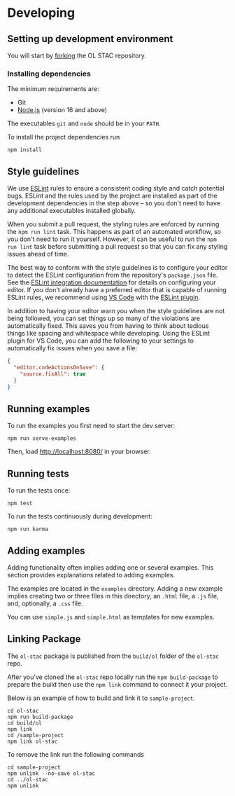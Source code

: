 # Developing

## Setting up development environment

You will start by [forking](https://github.com/m-mohr/ol-stac/fork) the OL STAC repository.

### Installing dependencies

The minimum requirements are:

* Git
* [Node.js](https://nodejs.org/) (version 16 and above)

The executables `git` and `node` should be in your `PATH`.

To install the project dependencies run

```shell
npm install
```


## Style guidelines

We use [ESLint](https://eslint.org/) rules to ensure a consistent coding style and catch potential bugs.  ESLint and the rules used by the project are installed as part of the development dependencies in the step above – so you don't need to have any additional executables installed globally.

When you submit a pull request, the styling rules are enforced by running the `npm run lint` task.  This happens as part of an automated workflow, so you don't need to run it yourself.  However, it can be useful to run the `npm run lint` task before submitting a pull request so that you can fix any styling issues ahead of time.

The best way to conform with the style guidelines is to configure your editor to detect the ESLint configuration from the repository's `package.json` file.  See the [ESLint integration documentation](https://eslint.org/docs/latest/use/integrations) for details on configuring your editor.  If you don't already have a preferred editor that is capable of running ESLint rules, we recommend using [VS Code](https://code.visualstudio.com/) with the [ESLint plugin](https://marketplace.visualstudio.com/items?itemName=dbaeumer.vscode-eslint).

In addition to having your editor warn you when the style guidelines are not being followed, you can set things up so many of the violations are automatically fixed.  This saves you from having to think about tedious things like spacing and whitespace while developing.  Using the ESLint plugin for VS Code, you can add the following to your settings to automatically fix issues when you save a file:

```json
{
  "editor.codeActionsOnSave": {
    "source.fixAll": true
  }
}
```


## Running examples

To run the examples you first need to start the dev server:

```shell
npm run serve-examples
```

Then, load <http://localhost:8080/> in your browser.


## Running tests

To run the tests once:

```shell
npm test
```

To run the tests continuously during development:

```shell
npm run karma
```


## Adding examples

Adding functionality often implies adding one or several examples. This
section provides explanations related to adding examples.

The examples are located in the `examples` directory. Adding a new example
implies creating two or three files in this directory, an `.html` file, a `.js`
file, and, optionally, a `.css` file.

You can use `simple.js` and `simple.html` as templates for new examples.


## Linking Package

The `ol-stac` package is published from the `build/ol` folder of the `ol-stac` repo.

After you've cloned the `ol-stac` repo locally run the `npm build-package` to prepare the build then use the `npm link` command to connect it your project.

Below is an example of how to build and link it to `sample-project`.

```shell
cd ol-stac
npm run build-package
cd build/ol
npm link
cd /sample-project
npm link ol-stac
```

To remove the link run the following commands

```shell
cd sample-project
npm unlink --no-save ol-stac
cd ../ol-stac
npm unlink
```
